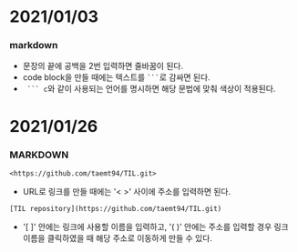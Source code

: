 # 2021/01/03
### markdown
- 문장의 끝에 공백을 2번 입력하면 줄바꿈이 된다.
- code block을 만들 때에는 텍스트를 ` ``` `로 감싸면 된다.
- ` ``` c`와 같이 사용되는 언어를 명시하면 해당 문법에 맞춰 색상이 적용된다.

# 2021/01/26
### MARKDOWN
`<https://github.com/taemt94/TIL.git>`  
- URL로 링크를 만들 때에는 '< >' 사이에 주소를 입력하면 된다.  

`[TIL repository](https://github.com/taemt94/TIL.git)`  
- '[ ]' 안에는 링크에 사용할 이름을 입력하고, '( )' 안에는 주소를 입력할 경우 링크 이름을 클릭하였을 때 해당 주소로 이동하게 만들 수 있다.